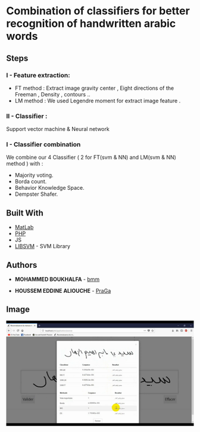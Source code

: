 # Combination of classifiers for better recognition of handwritten arabic words

## Steps

### I - Feature extraction:
*  FT method : Extract image gravity center , Eight directions of the Freeman , Density , contours .. 
*  LM method : We used Legendre moment for extract image feature . 

### II - Classifier :
Support vector machine & Neural network  
### I - Classifier combination 
We combine our 4 Classifier ( 2 for FT(svm & NN) and LM(svm & NN) method ) with : 
*  Majority voting.
*  Borda count.
*  Behavior Knowledge Space.
*  Dempster Shafer.


## Built With

* [MatLab](https://mathworks.com)
* [PHP](https://php.net) 
* JS
* [LIBSVM](https://www.csie.ntu.edu.tw/~cjlin/libsvm/) - SVM Library 
## Authors

* **MOHAMMED BOUKHALFA** - [bmm](https://github.com/mboukhalfa)

* **HOUSSEM EDDINE ALIOUCHE** - [PraGa](https://github.com/oxPraGa/)

## Image 
![alt text](Class.png)
